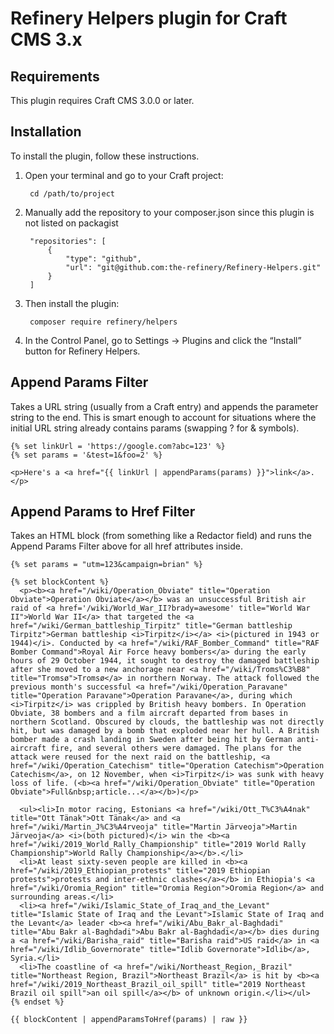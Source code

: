 # Refinery Helpers plugin for Craft CMS 3.x

## Requirements

This plugin requires Craft CMS 3.0.0 or later.

## Installation

To install the plugin, follow these instructions.

1. Open your terminal and go to your Craft project:

        cd /path/to/project

2. Manually add the repository to your composer.json since this plugin is not listed on packagist

		"repositories": [
			{
				"type": "github",
				"url": "git@github.com:the-refinery/Refinery-Helpers.git"
			}
		]

3. Then install the plugin:

		composer require refinery/helpers

4. In the Control Panel, go to Settings → Plugins and click the “Install” button for Refinery Helpers.

## Append Params Filter

Takes a URL string (usually from a Craft entry) and appends the parameter string to the end.  This is smart enough to account for situations where the initial URL string already contains params (swapping ? for & symbols).

```
{% set linkUrl = 'https://google.com?abc=123' %}
{% set params = '&test=1&foo=2' %}

<p>Here's a <a href="{{ linkUrl | appendParams(params) }}">link</a>.</p>
```

## Append Params to Href Filter

Takes an HTML block (from something like a Redactor field) and runs the Append Params Filter above for all href attributes inside.

```
{% set params = "utm=123&campaign=brian" %}

{% set blockContent %}
  <p><b><a href="/wiki/Operation_Obviate" title="Operation Obviate">Operation Obviate</a></b> was an unsuccessful British air raid of <a href='/wiki/World_War_II?brady=awesome' title="World War II">World War II</a> that targeted the <a href="/wiki/German_battleship_Tirpitz" title="German battleship Tirpitz">German battleship <i>Tirpitz</i></a> <i>(pictured in 1943 or 1944)</i>. Conducted by <a href="/wiki/RAF_Bomber_Command" title="RAF Bomber Command">Royal Air Force heavy bombers</a> during the early hours of 29 October 1944, it sought to destroy the damaged battleship after she moved to a new anchorage near <a href="/wiki/Troms%C3%B8" title="Tromsø">Tromsø</a> in northern Norway. The attack followed the previous month's successful <a href="/wiki/Operation_Paravane" title="Operation Paravane">Operation Paravane</a>, during which <i>Tirpitz</i> was crippled by British heavy bombers. In Operation Obviate, 38 bombers and a film aircraft departed from bases in northern Scotland. Obscured by clouds, the battleship was not directly hit, but was damaged by a bomb that exploded near her hull. A British bomber made a crash landing in Sweden after being hit by German anti-aircraft fire, and several others were damaged. The plans for the attack were reused for the next raid on the battleship, <a href="/wiki/Operation_Catechism" title="Operation Catechism">Operation Catechism</a>, on 12 November, when <i>Tirpitz</i> was sunk with heavy loss of life. (<b><a href="/wiki/Operation_Obviate" title="Operation Obviate">Full&nbsp;article...</a></b>)</p>

  <ul><li>In motor racing, Estonians <a href="/wiki/Ott_T%C3%A4nak" title="Ott Tänak">Ott Tänak</a> and <a href="/wiki/Martin_J%C3%A4rveoja" title="Martin Järveoja">Martin Järveoja</a> <i>(both pictured)</i> win the <b><a href="/wiki/2019_World_Rally_Championship" title="2019 World Rally Championship">World Rally Championship</a></b>.</li>
  <li>At least sixty-seven people are killed in <b><a href="/wiki/2019_Ethiopian_protests" title="2019 Ethiopian protests">protests and inter-ethnic clashes</a></b> in Ethiopia's <a href="/wiki/Oromia_Region" title="Oromia Region">Oromia Region</a> and surrounding areas.</li>
  <li><a href="/wiki/Islamic_State_of_Iraq_and_the_Levant" title="Islamic State of Iraq and the Levant">Islamic State of Iraq and the Levant</a> leader <b><a href="/wiki/Abu_Bakr_al-Baghdadi" title="Abu Bakr al-Baghdadi">Abu Bakr al-Baghdadi</a></b> dies during a <a href="/wiki/Barisha_raid" title="Barisha raid">US raid</a> in <a href="/wiki/Idlib_Governorate" title="Idlib Governorate">Idlib</a>, Syria.</li>
  <li>The coastline of <a href="/wiki/Northeast_Region,_Brazil" title="Northeast Region, Brazil">Northeast Brazil</a> is hit by <b><a href="/wiki/2019_Northeast_Brazil_oil_spill" title="2019 Northeast Brazil oil spill">an oil spill</a></b> of unknown origin.</li></ul>
{% endset %}

{{ blockContent | appendParamsToHref(params) | raw }}
```